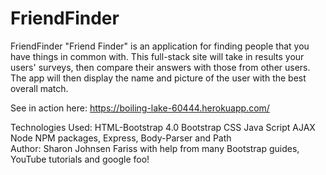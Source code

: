 # FriendFinder
FriendFinder "Friend Finder" is an application for finding people that you have things in common with. This full-stack site will take in results your users' surveys, then compare their answers with those from other users. The app will then display the name and picture of the user with the best overall match.  

See in action here: https://boiling-lake-60444.herokuapp.com/  

Technologies Used: 
HTML-Bootstrap 4.0 
Bootstrap 
CSS 
Java Script 
AJAX Node 
NPM packages, Express, Body-Parser and Path  
Author: Sharon Johnsen Fariss with help from many Bootstrap guides, YouTube tutorials and google foo!
